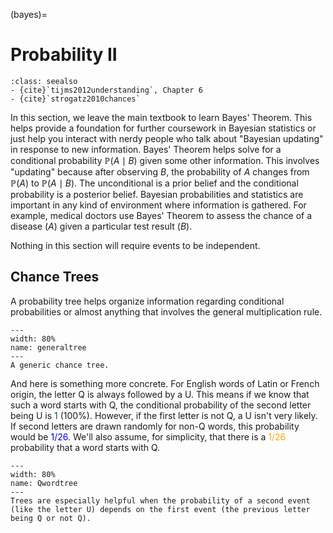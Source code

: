 (bayes)=
# Probability II

```{admonition} Important Readings
:class: seealso
- {cite}`tijms2012understanding`, Chapter 6
- {cite}`strogatz2010chances`
```

In this section, we leave the main textbook to learn Bayes' Theorem. This helps provide a foundation for further coursework in Bayesian statistics or just help you interact with nerdy people who talk about "Bayesian updating" in response to new information. Bayes' Theorem helps solve for a conditional probability $\mathbb{P}(A \mid B)$ given some other information. This involves "updating" because after observing $B$, the probability of $A$ changes from $\mathbb{P}(A)$ to $\mathbb{P}(A \mid B)$. The unconditional is a prior belief and the conditional probability is a posterior belief. Bayesian probabilities and statistics are important in any kind of environment where information is gathered. For example, medical doctors use Bayes' Theorem to assess the chance of a disease ($A$) given a particular test result ($B$). 

Nothing in this section will require events to be independent. 


## Chance Trees

A probability tree helps organize information regarding conditional probabilities or almost anything that involves the general multiplication rule. 


```{figure} images/tikz/generaltree.svg
---
width: 80%
name: generaltree
---
A generic chance tree.
```

And here is something more concrete. For English words of Latin or French origin, the letter Q is always followed by a U. This means if we know that such a word starts with Q, the conditional probability of the second letter being U is <span style="color: #006400;">1</span> (100%). However, if the first letter is not Q, a U isn't very likely. If second letters are drawn randomly for non-Q words, this probability would be <span style="color: #0000CD;">1/26</span>. We'll also assume, for simplicity, that there is a <span style="color: #FFA500;">1/26</span> probability that a word starts with Q.


```{figure} images/tikz/Qwordtree.svg
---
width: 80%
name: Qwordtree
---
Trees are especially helpful when the probability of a second event (like the letter U) depends on the first event (the previous letter being Q or not Q).
```
